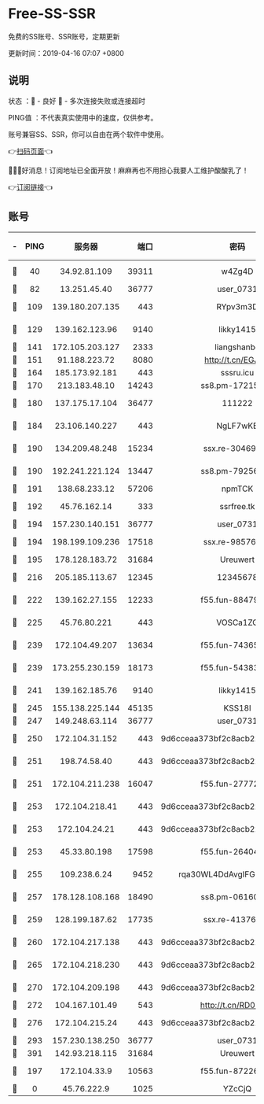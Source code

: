 # Free-SS-SSR

免费的SS账号、SSR账号，定期更新

更新时间：2019-04-16 07:07 +0800

## 说明

状态     ：🙂 - 良好 🙁 - 多次连接失败或连接超时

PING值   ：不代表真实使用中的速度，仅供参考。

账号兼容SS、SSR，你可以自由在两个软件中使用。

👉[扫码页面](https://liesauer.github.io/Free-SS-SSR/)👈

🎉🎉🎉好消息！订阅地址已全面开放！麻麻再也不用担心我要人工维护酸酸乳了！

👉[订阅链接](https://www.liesauer.net/yogurt/subscribe?ACCESS_TOKEN=DAYxR3mMaZAsaqUb)👈

## 账号

|-|PING|服务器|端口|密码|加密方式|区域|
|:----:|:----:|:-----:|-----:|:----:|:----:|:----:|
|🙂|40|34.92.81.109|39311|w4Zg4D|chacha20-ietf|US|
|🙂|82|13.251.45.40|36777|user_0731|chacha20|SG|
|🙂|109|139.180.207.135|443|RYpv3m3D|aes-256-cfb|JP|
|🙂|129|139.162.123.96|9140|likky1415|aes-256-cfb|JP|
|🙂|141|172.105.203.127|2333|liangshanbo|chacha20|JP|
|🙂|151|91.188.223.72|8080|http://t.cn/EGJIyrl|rc4-md5|RU|
|🙂|164|185.173.92.181|443|sssru.icu|rc4-md5|RU|
|🙂|170|213.183.48.10|14243|ss8.pm-17215433|rc4-md5|RU|
|🙂|180|137.175.17.104|36477|111222|aes-256-cfb|US|
|🙂|184|23.106.140.227|443|NgLF7wKB|aes-256-cfb|US|
|🙂|190|134.209.48.248|15234|ssx.re-30469029|aes-256-cfb|US|
|🙂|190|192.241.221.124|13447|ss8.pm-79256086|aes-256-cfb|US|
|🙂|191|138.68.233.12|57206|npmTCK|rc4-md5|US|
|🙂|192|45.76.162.14|333|ssrfree.tk|aes-256-cfb|SG|
|🙂|194|157.230.140.151|36777|user_0731|chacha20|US|
|🙂|194|198.199.109.236|17518|ssx.re-98576674|aes-256-cfb|US|
|🙂|195|178.128.183.72|31684|Ureuwert|chacha20|US|
|🙂|216|205.185.113.67|12345|12345678|aes-256-cfb|US|
|🙂|222|139.162.27.155|12233|f55.fun-88479608|aes-256-cfb|SG|
|🙂|225|45.76.80.221|443|VOSCa1ZG|aes-256-cfb|DE|
|🙂|239|172.104.49.207|13634|f55.fun-74365976|aes-256-cfb|SG|
|🙂|239|173.255.230.159|18173|f55.fun-54383530|aes-256-cfb|US|
|🙂|241|139.162.185.76|9140|likky1415|aes-256-cfb|DE|
|🙂|245|155.138.225.144|45135|KSS18l|rc4-md5|US|
|🙂|247|149.248.63.114|36777|user_0731|chacha20|CA|
|🙂|250|172.104.31.152|443|9d6cceaa373bf2c8acb22e60b6a58be6|aes-256-cfb|US|
|🙂|251|198.74.58.40|443|9d6cceaa373bf2c8acb22e60b6a58be6|aes-256-cfb|US|
|🙂|251|172.104.211.238|16047|f55.fun-27772801|aes-256-cfb|US|
|🙂|253|172.104.218.41|443|9d6cceaa373bf2c8acb22e60b6a58be6|aes-256-cfb|US|
|🙂|253|172.104.24.21|443|9d6cceaa373bf2c8acb22e60b6a58be6|aes-256-cfb|US|
|🙂|253|45.33.80.198|17598|f55.fun-26404529|aes-256-cfb|US|
|🙂|255|109.238.6.24|9452|rqa30WL4DdAvgIFG6Fs3znzTa|aes-256-cfb|FR|
|🙂|257|178.128.108.168|18490|ss8.pm-06160004|aes-256-cfb|SG|
|🙂|259|128.199.187.62|17735|ssx.re-41376346|aes-256-cfb|SG|
|🙂|260|172.104.217.138|443|9d6cceaa373bf2c8acb22e60b6a58be6|aes-256-cfb|US|
|🙂|265|172.104.218.230|443|9d6cceaa373bf2c8acb22e60b6a58be6|aes-256-cfb|US|
|🙂|270|172.104.209.198|443|9d6cceaa373bf2c8acb22e60b6a58be6|aes-256-cfb|US|
|🙂|272|104.167.101.49|543|http://t.cn/RD0D7sx|rc4-md5|CA|
|🙂|276|172.104.215.24|443|9d6cceaa373bf2c8acb22e60b6a58be6|aes-256-cfb|US|
|🙂|293|157.230.138.250|36777|user_0731|chacha20|US|
|🙂|391|142.93.218.115|31684|Ureuwert|chacha20|IN|
|🙂|197|172.104.33.9|10563|f55.fun-87226397|aes-256-cfb|SG|
|🙁|0|45.76.222.9|1025|YZcCjQ|rc4-md5|JP|
